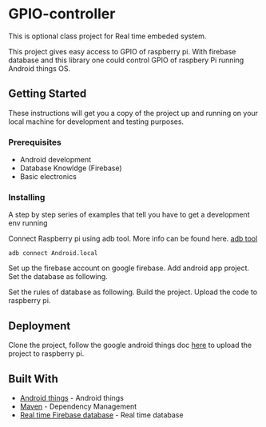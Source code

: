# GPIO-controller

This is optional class project for Real time embeded system.

This project gives easy access to GPIO of raspberry pi. With firebase database and this library one could control GPIO of raspbery Pi running Android things OS.  

## Getting Started

These instructions will get you a copy of the project up and running on your local machine for development and testing purposes. 

### Prerequisites

- Android development
- Database Knowldge (Firebase)
- Basic electronics


### Installing

A step by step series of examples that tell you have to get a development env running

Connect Raspberry pi using adb tool. More info can be found here. [adb tool](https://developer.android.com/things/hardware/raspberrypi.html)
```
adb connect Android.local
```
Set up the firebase account on google firebase. Add android app project. Set the database as following.

Set the rules of database as following. 
Build the project.
Upload the code to raspberry pi. 

## Deployment

Clone the project, follow the google android things doc [here](https://developer.android.com/things/hardware/raspberrypi.html) to upload the project to raspberry pi.

## Built With

* [Android things](https://developer.android.com/things/hardware/index.html) - Android things
* [Maven](https://maven.apache.org/) - Dependency Management
* [Real time Firebase database](https://firebase.google.com/) - Real time database





